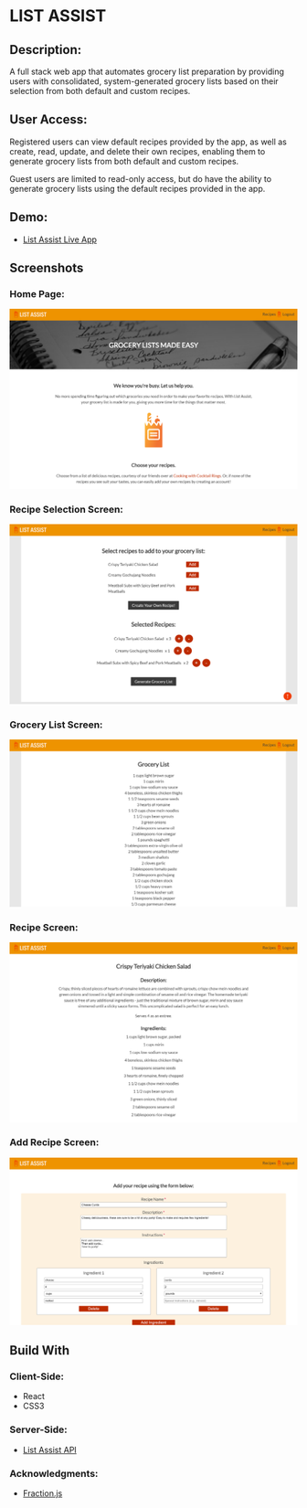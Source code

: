 # LIST ASSIST

## Description:

A full stack web app that automates grocery list preparation by providing users with consolidated, system-generated grocery lists based on their selection from both default and custom recipes.

## User Access:

Registered users can view default recipes provided by the app, as well as create, read, update, and delete their own recipes, enabling them to generate grocery lists from both default and custom recipes. 

Guest users are limited to read-only access, but do have the ability to generate grocery lists using the default recipes provided in the app.

## Demo:

- [List Assist Live App](https://ryanjeske-list-assist.now.sh/)

## Screenshots

### Home Page:
![home page](./public/screenshots/home_page.png)

### Recipe Selection Screen:
![recipes selection screen](./public/screenshots/recipes_screen.png)

### Grocery List Screen: 
![grocery list screen](./public/screenshots/grocery_list_screen.png)

### Recipe Screen:
![recipe page](./public/screenshots/recipe_screen.png)

### Add Recipe Screen:
![add recipe page](./public/screenshots/add_recipe_screen.png)

## Build With

### Client-Side:
* React
* CSS3

### Server-Side:
- [List Assist API](https://github.com/ryanjeske14/list-assist-api)

### Acknowledgments:
- [Fraction.js](https://www.npmjs.com/package/fraction.js)



